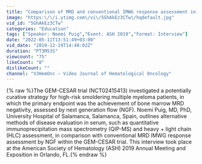 ```yaml
---
title: "Comparison of MRD and conventional IMWG response assessment in the GEM-CESAR trial"
image: "https:\/\/i.ytimg.com\/vi\/5GhAkEz3CTw\/hqdefault.jpg"
vid_id: "5GhAkEz3CTw"
categories: "Education"
tags: ["Speaker: Noemí Puig","Event: ASH 2019","Format: Interview"]
date: "2022-05-11T13:51:49+03:00"
vid_date: "2019-12-19T14:48:02Z"
duration: "PT3M53S"
viewcount: "75"
likeCount: "0"
dislikeCount: ""
channel: "VJHemOnc – Video Journal of Hematological Oncology"
---
```

{% raw %}The GEM-CESAR trial (NCT02415413) investigated a potentially curative strategy for high-risk smoldering multiple myeloma patients, in which the primary endpoint was the achievement of bone marrow MRD negativity, assessed by next generation flow (NGF). Noemí Puig, MD, PhD, University Hospital of Salamanca, Salamanca, Spain, outlines alternative methods of disease evaluation in serum, such as quantitative immunoprecipitation mass spectrometry (QIP-MS) and heavy + light chain (HLC) assessment, in comparison with conventional MRD IMWG response assessment by NGF within the GEM-CESAR trial. This interview took place at the American Society of Hematology (ASH) 2019 Annual Meeting and Exposition in Orlando, FL.{% endraw %}
